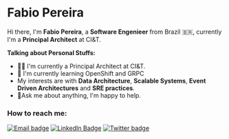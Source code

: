 #  Fabio Pereira

Hi there, I'm **Fabio Pereira**, a **Software Engenieer** from Brazil :brazil:, currently I'm a **Principal Architect** at CI&T.

**Talking about Personal Stuffs:**

- 👨🏽‍  I'm currently a Principal Architect at CI&T.
- :love_letter:  I'm currently learning OpenShift and GRPC
- My interests are with **Data Architecture**, **Scalable Systems**, **Event Driven Architectures** and **SRE practices**.
- :speech_balloon:Ask me about anything, I'm happy to help.

### How to reach me:

[![Email badge](https://img.shields.io/badge/email-red?style=for-the-badge&logo=gmail&logoColor=white)](mailto:fapereira1@gmail.com?subject=Hi)
[![LinkedIn Badge](https://img.shields.io/badge/linkedin-blue?logo=linkedin&style=for-the-badge&logoColor=white)](https://www.linkedin.com/in/fabio-augusto-pereira/)
[![Twitter badge](https://img.shields.io/badge/twitter-black?logo=twitter&style=for-the-badge&logoColor=white)](https://twitter.com/FabioAugustoPe4)

